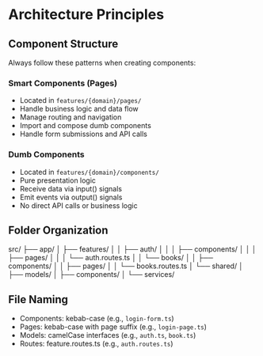 # Architecture Principles

## Component Structure
Always follow these patterns when creating components:

### Smart Components (Pages)
- Located in `features/{domain}/pages/`
- Handle business logic and data flow
- Manage routing and navigation
- Import and compose dumb components
- Handle form submissions and API calls

### Dumb Components
- Located in `features/{domain}/components/`
- Pure presentation logic
- Receive data via input() signals
- Emit events via output() signals
- No direct API calls or business logic

## Folder Organization
src/
├── app/
│   ├── features/
│   │   ├── auth/
│   │   │   ├── components/
│   │   │   ├── pages/
│   │   │   └── auth.routes.ts
│   │   └── books/
│   │       ├── components/
│   │       ├── pages/
│   │       └── books.routes.ts
│   └── shared/
│       ├── models/
│       ├── components/
│       └── services/

## File Naming
- Components: kebab-case (e.g., `login-form.ts`)
- Pages: kebab-case with page suffix (e.g., `login-page.ts`)
- Models: camelCase interfaces (e.g., `auth.ts`, `book.ts`)
- Routes: feature.routes.ts (e.g., `auth.routes.ts`)